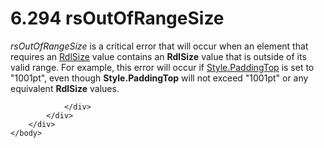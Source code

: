 <html dir="LTR" xmlns:mshelp="http://msdn.microsoft.com/mshelp" xmlns:ddue="http://ddue.schemas.microsoft.com/authoring/2003/5" xmlns:xlink="http://www.w3.org/1999/xlink" xmlns:tool="http://www.microsoft.com/tooltip">
    <head>
        <meta http-equiv="Content-Type" content="text/html; CHARSET=utf-8"></meta>
        <meta name="save" content="history"></meta>
        <title>6.294 rsOutOfRangeSize</title>
        <xml>
            <mshelp:toctitle title="6.294 rsOutOfRangeSize"></mshelp:toctitle>
            <mshelp:rltitle title="[MS-RDL]: rsOutOfRangeSize"></mshelp:rltitle>
            <mshelp:keyword index="A" term="a6347eb5-a178-4693-9ffe-9bd0b301ad8d"></mshelp:keyword>
            <mshelp:attr name="DCSext.ContentType" value="open specification"></mshelp:attr>
            <mshelp:attr name="AssetID" value="a6347eb5-a178-4693-9ffe-9bd0b301ad8d"></mshelp:attr>
            <mshelp:attr name="TopicType" value="kbRef"></mshelp:attr>
            <mshelp:attr name="DCSext.Title" value="[MS-RDL]: rsOutOfRangeSize" />
        </xml>
    </head>
    <body>
        <div id="header">
            <h1 class="heading">6.294 rsOutOfRangeSize</h1>
        </div>
        <div id="mainSection">
            <div id="mainBody">
                <div id="allHistory" class="saveHistory"></div>
                <div id="sectionSection0" class="section" name="collapseableSection">
                    

<p><i>rsOutOfRangeSize</i> is a critical error that will occur
when an element that requires an <a href="b40c092e-4fe5-4f7b-a0bf-c98df1361c90.html">RdlSize</a> value contains an <b>RdlSize</b>
value that is outside of its valid range. For example, this error will occur if
<a href="6e0e91a3-d6be-4843-b872-9f124cae4fcc.html">Style.PaddingTop</a> is set
to &quot;1001pt&quot;, even though <b>Style.PaddingTop</b> will not exceed
&quot;1001pt&quot; or any equivalent <b>RdlSize</b> values.</p>


                </div>
            </div>
        </div>
    </body>
</html>